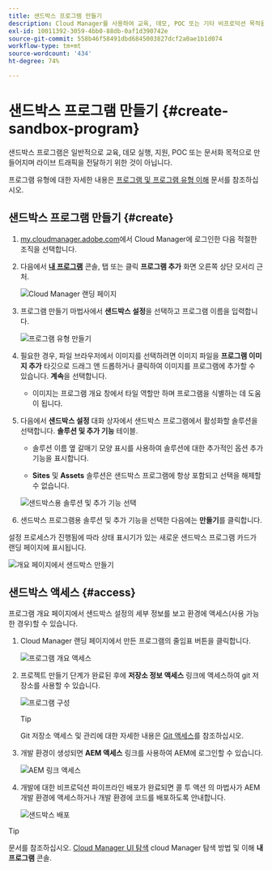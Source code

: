 ```yaml
---
title: 샌드박스 프로그램 만들기
description: Cloud Manager를 사용하여 교육, 데모, POC 또는 기타 비프로덕션 목적을 위한 자체 샌드박스 프로그램을 만드는 방법을 알아봅니다.
exl-id: 10011392-3059-4bb0-88db-0af1d390742e
source-git-commit: 558b46f58491dbd6845003827dcf2a0ae1b1d074
workflow-type: tm+mt
source-wordcount: '434'
ht-degree: 74%

---
```


# 샌드박스 프로그램 만들기 {#create-sandbox-program}

샌드박스 프로그램은 일반적으로 교육, 데모 실행, 지원, POC 또는 문서화 목적으로 만들어지며 라이브 트래픽을 전달하기 위한 것이 아닙니다.

프로그램 유형에 대한 자세한 내용은 [프로그램 및 프로그램 유형 이해](program-types.md) 문서를 참조하십시오.

## 샌드박스 프로그램 만들기 {#create}

1. [my.cloudmanager.adobe.com](https://my.cloudmanager.adobe.com/)에서 Cloud Manager에 로그인한 다음 적절한 조직을 선택합니다.

1. 다음에서 **[내 프로그램](/help/implementing/cloud-manager/navigation.md#my-programs)** 콘솔, 탭 또는 클릭 **프로그램 추가** 화면 오른쪽 상단 모서리 근처.

   ![Cloud Manager 랜딩 페이지](assets/log-in.png)

1. 프로그램 만들기 마법사에서 **샌드박스 설정**&#x200B;을 선택하고 프로그램 이름을 입력합니다.

   ![프로그램 유형 만들기](assets/create-sandbox.png)

1. 필요한 경우, 파일 브라우저에서 이미지를 선택하려면 이미지 파일을 **프로그램 이미지 추가** 타깃으로 드래그 앤 드롭하거나 클릭하여 이미지를 프로그램에 추가할 수 있습니다. **계속**&#x200B;을 선택합니다.

   * 이미지는 프로그램 개요 창에서 타일 역할만 하며 프로그램을 식별하는 데 도움이 됩니다.

1. 다음에서 **샌드박스 설정** 대화 상자에서 샌드박스 프로그램에서 활성화할 솔루션을 선택합니다. **솔루션 및 추가 기능** 테이블.

   * 솔루션 이름 옆 갈매기 모양 표시를 사용하여 솔루션에 대한 추가적인 옵션 추가 기능을 표시합니다.

   * **Sites** 및 **Assets** 솔루션은 샌드박스 프로그램에 항상 포함되고 선택을 해제할 수 없습니다.

   ![샌드박스용 솔루션 및 추가 기능 선택](assets/sandbox-solutions-add-ons.png)

1. 샌드박스 프로그램용 솔루션 및 추가 기능을 선택한 다음에는 **만들기**&#x200B;를 클릭합니다.

설정 프로세스가 진행됨에 따라 상태 표시기가 있는 새로운 샌드박스 프로그램 카드가 랜딩 페이지에 표시됩니다.

![개요 페이지에서 샌드박스 만들기](assets/sandbox-setup.png)

## 샌드박스 액세스 {#access}

프로그램 개요 페이지에서 샌드박스 설정의 세부 정보를 보고 환경에 액세스(사용 가능한 경우)할 수 있습니다.

1. Cloud Manager 랜딩 페이지에서 만든 프로그램의 줄임표 버튼을 클릭합니다.

   ![프로그램 개요 액세스](assets/program-overview-sandbox.png)

1. 프로젝트 만들기 단계가 완료된 후에 **저장소 정보 액세스** 링크에 액세스하여 git 저장소를 사용할 수 있습니다.

   ![프로그램 구성](assets/create-program4.png)

   >[!TIP]
   >
   >Git 저장소 액세스 및 관리에 대한 자세한 내용은 [Git 액세스](/help/implementing/cloud-manager/managing-code/accessing-repos.md)를 참조하십시오.

1. 개발 환경이 생성되면 **AEM 액세스** 링크를 사용하여 AEM에 로그인할 수 있습니다.

   ![AEM 링크 액세스](assets/create-program5.png)

1. 개발에 대한 비프로덕션 파이프라인 배포가 완료되면 콜 투 액션 의 마법사가 AEM 개발 환경에 액세스하거나 개발 환경에 코드를 배포하도록 안내합니다.

   ![샌드박스 배포](assets/create-program-setup-deploy.png)

>[!TIP]
>
>문서를 참조하십시오. [Cloud Manager UI 탐색](/help/implementing/cloud-manager/navigation.md) cloud Manager 탐색 방법 및 이해 **내 프로그램** 콘솔.
